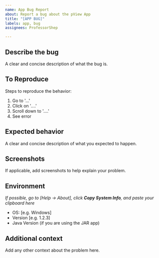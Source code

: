 ```yaml
---
name: App Bug Report
about: Report a bug about the pView App
title: "[APP BUG]"
labels: app, bug
assignees: ProfessorShep

---
```


## Describe the bug

A clear and concise description of what the bug is.

## To Reproduce

Steps to reproduce the behavior:
1. Go to '...'
2. Click on '....'
3. Scroll down to '....'
4. See error


## Expected behavior

A clear and concise description of what you expected to happen.


## Screenshots

If applicable, add screenshots to help explain your problem.


## Environment
_If possible, go to [Help -> About], click **Copy System Info**, and paste your clipboard here_

 - OS: [e.g. Windows]
 - Version [e.g. 1.2.3]
 - Java Version (if you are using the JAR app)


## Additional context

Add any other context about the problem here.
